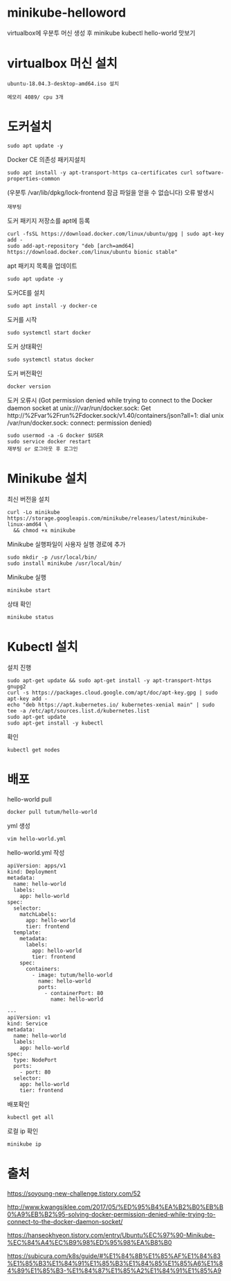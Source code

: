 # minikube-helloword
virtualbox에 우분투 머신 생성 후 minikube kubectl hello-world 맛보기

# virtualbox 머신 설치
```
ubuntu-18.04.3-desktop-amd64.iso 설치

메모리 4089/ cpu 3개
```

# 도커설치
```
sudo apt update -y
```
Docker CE 의존성 패키지설치
```
sudo apt install -y apt-transport-https ca-certificates curl software-properties-common
```
(우분투 /var/lib/dpkg/lock-frontend 잠금 파일을 얻을 수 없습니다) 오류 발생시
```
재부팅
```

도커 패키지 저장소를 apt에 등록
```
curl -fsSL https://download.docker.com/linux/ubuntu/gpg | sudo apt-key add -
sudo add-apt-repository "deb [arch=amd64] https://download.docker.com/linux/ubuntu bionic stable"
```
apt 패키지 목록을 업데이트
```
sudo apt update -y
```
도커CE를 설치
```
sudo apt install -y docker-ce
```
도커를 시작
```
sudo systemctl start docker
```
도커 상태확인
```
sudo systemctl status docker
```
도커 버전확인
```
docker version
```

도커 오류시
(Got permission denied while trying to connect to the Docker daemon socket at unix:///var/run/docker.sock: Get http://%2Fvar%2Frun%2Fdocker.sock/v1.40/containers/json?all=1: dial unix /var/run/docker.sock: connect: permission denied)
```
sudo usermod -a -G docker $USER
sudo service docker restart
재부팅 or 로그아웃 후 로그인
```

# Minikube 설치
최신 버전을 설치
```
curl -Lo minikube https://storage.googleapis.com/minikube/releases/latest/minikube-linux-amd64 \
  && chmod +x minikube
```
Minikube 실행파일이 사용자 실행 경로에 추가
```
sudo mkdir -p /usr/local/bin/
sudo install minikube /usr/local/bin/
```
Minikube 실행
```
minikube start
```
상태 확인
```
minikube status
```

# Kubectl 설치
설치 진행
```
sudo apt-get update && sudo apt-get install -y apt-transport-https gnupg2
curl -s https://packages.cloud.google.com/apt/doc/apt-key.gpg | sudo apt-key add -
echo "deb https://apt.kubernetes.io/ kubernetes-xenial main" | sudo tee -a /etc/apt/sources.list.d/kubernetes.list
sudo apt-get update
sudo apt-get install -y kubectl
```
확인
```
kubectl get nodes
```

# 배포
hello-world pull
```
docker pull tutum/hello-world
```
yml 생성
```
vim hello-world.yml
```
hello-world.yml 작성
```
apiVersion: apps/v1
kind: Deployment
metadata:
  name: hello-world
  labels:
    app: hello-world
spec:
  selector:
    matchLabels:
      app: hello-world
      tier: frontend
  template:
    metadata:
      labels:
        app: hello-world
        tier: frontend
    spec:
      containers:
        - image: tutum/hello-world
          name: hello-world
          ports:
            - containerPort: 80
              name: hello-world

---
apiVersion: v1
kind: Service
metadata:
  name: hello-world
  labels:
    app: hello-world
spec:
  type: NodePort
  ports:
    - port: 80
  selector:
    app: hello-world
    tier: frontend
```
배포확인
```
kubectl get all
```
로컬 ip 확인
```
minikube ip
```


# 출처
https://soyoung-new-challenge.tistory.com/52

http://www.kwangsiklee.com/2017/05/%ED%95%B4%EA%B2%B0%EB%B0%A9%EB%B2%95-solving-docker-permission-denied-while-trying-to-connect-to-the-docker-daemon-socket/

https://hanseokhyeon.tistory.com/entry/Ubuntu%EC%97%90-Minikube-%EC%84%A4%EC%B9%98%ED%95%98%EA%B8%B0

https://subicura.com/k8s/guide/#%E1%84%8B%E1%85%AF%E1%84%83%E1%85%B3%E1%84%91%E1%85%B3%E1%84%85%E1%85%A6%E1%84%89%E1%85%B3-%E1%84%87%E1%85%A2%E1%84%91%E1%85%A9
